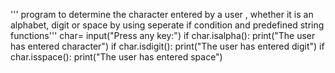 ''' program to determine the character entered by a user , whether it is an alphabet, digit or space by using seperate if condition and predefined string functions'''
char= input("Press any key:")
if char.isalpha():
    print("The user has entered character")
if char.isdigit():
    print("The user has entered digit")
if char.isspace():
    print("The user has entered space")
